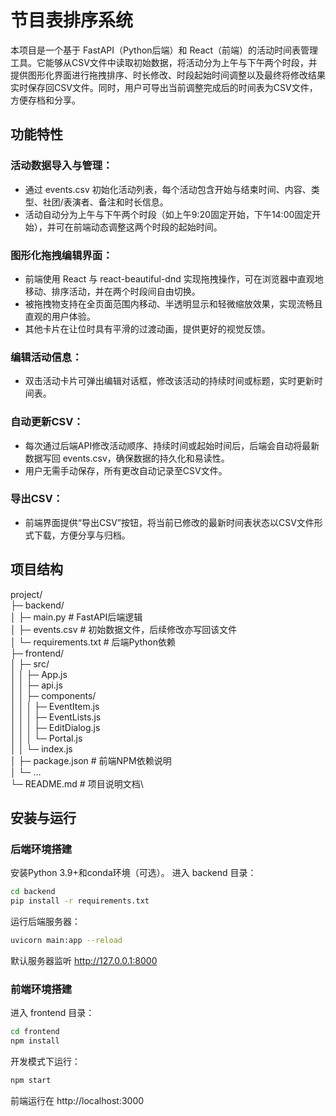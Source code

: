 # 节目表排序系统

本项目是一个基于 FastAPI（Python后端）和 React（前端）的活动时间表管理工具。它能够从CSV文件中读取初始数据，将活动分为上午与下午两个时段，并提供图形化界面进行拖拽排序、时长修改、时段起始时间调整以及最终将修改结果实时保存回CSV文件。同时，用户可导出当前调整完成后的时间表为CSV文件，方便存档和分享。

## 功能特性


### 活动数据导入与管理：

* 通过 events.csv 初始化活动列表，每个活动包含开始与结束时间、内容、类型、社团/表演者、备注和时长信息。
* 活动自动分为上午与下午两个时段（如上午9:20固定开始，下午14:00固定开始），并可在前端动态调整这两个时段的起始时间。

### 图形化拖拽编辑界面：

* 前端使用 React 与 react-beautiful-dnd 实现拖拽操作，可在浏览器中直观地移动、排序活动，并在两个时段间自由切换。
* 被拖拽物支持在全页面范围内移动、半透明显示和轻微缩放效果，实现流畅且直观的用户体验。
* 其他卡片在让位时具有平滑的过渡动画，提供更好的视觉反馈。

### 编辑活动信息：

* 双击活动卡片可弹出编辑对话框，修改该活动的持续时间或标题，实时更新时间表。

### 自动更新CSV：
* 每次通过后端API修改活动顺序、持续时间或起始时间后，后端会自动将最新数据写回 events.csv，确保数据的持久化和易读性。
* 用户无需手动保存，所有更改自动记录至CSV文件。
### 导出CSV：
* 前端界面提供“导出CSV”按钮，将当前已修改的最新时间表状态以CSV文件形式下载，方便分享与归档。

## 项目结构

project/\
├─ backend/\
│   ├─ main.py              # FastAPI后端逻辑 \
│   ├─ events.csv           # 初始数据文件，后续修改亦写回该文件 \
│   └─ requirements.txt     # 后端Python依赖 \
├─ frontend/ \
│   ├─ src/ \
│   │   ├─ App.js \
│   │   ├─ api.js \
│   │   ├─ components/ \
│   │   │   ├─ EventItem.js \
│   │   │   ├─ EventLists.js \
│   │   │   ├─ EditDialog.js \
│   │   │   └─ Portal.js \
│   │   └─ index.js \
│   ├─ package.json         # 前端NPM依赖说明 \
│   └─ ... \
└─ README.md                # 项目说明文档\


## 安装与运行
### 后端环境搭建
安装Python 3.9+和conda环境（可选）。
进入 backend 目录：
```bash
cd backend
pip install -r requirements.txt
```
运行后端服务器：
```bash
uvicorn main:app --reload
```
默认服务器监听 http://127.0.0.1:8000

### 前端环境搭建
进入 frontend 目录：
```bash
cd frontend
npm install
```
开发模式下运行：
```bash
npm start
```
前端运行在 http://localhost:3000

